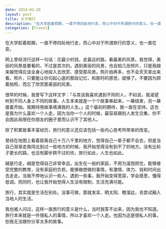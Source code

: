 ```yaml
---
date: 2014-02-20
layout: post
title: 关于旅行
description: "在大学趁着假期，一直不停四处地行走，而心中对于所谓旅行的意义，也一直在变。"
categories: [Travel]
---
```

在大学趁着假期，一直不停四处地行走，而心中对于所谓旅行的意义，也一直在变。

网上曾经流行这样一句话：花最少的钱，走最远的路，看最美的风景。我觉得，美丽的风景是要看的，不过是其次的。遇到美丽的风景，也会拍几张照片，只是我越来越觉得应该全身心地投入去欣赏、感受那风景。照片拍再多，也不会天天拿出来看。照片，只要能让你勾起心底的那段记忆，和那时的感觉，就够了。不要因为顾着拍照，而忘了欣赏那美丽的风景。

很早的时候，我曾写下这样文字：「与其说我喜欢遇到不同的人，不如说，我渴望听到不同人身上不同的故事。人生本来就是一个个故事串起来，一幕结束，另一幕接着开始。我期待用故事填满我的人生。」这个最初的期待，我一直在坚持。这也是我为什么喜欢一个人走，因为当你一个人的时候，最容易跟别人发生交集，你不会因此局限在你朋友的圈子里而认识不了其他人。

除了积累故事丰富经历，旅行的意义还应该包括一些内心思考所带来的改变。

曾经在地图上看着距离自己十万八千里的地方，觉得自己一辈子都不会去，但是当自己渐渐走南闯北到过一些地方的时候，我开始觉得没有到不了的地方。没有比轮子更长的路，也没有脚步跨不过的坎，旅行如此，人生也如此。

越是行走，越是觉得自己非常幸运。出生在一般的家庭，不用为温饱担忧，能够接受完整的教育，没有家庭的负担，能够做想做的事情，有激情、体力、钱和时间出去走走。当我不停地认识一些人、遇到一些事，我开始变得宽容，学会感恩，懂得低调。而同时，也让我开始觉得人生没有限制，生活充满可能。

旅行，其实就是生活在别处。没事可做，那就发呆、晒太阳、瞎溜达，去尝试融入当地人的生活。

我也被人问过，这样一直旅行的意义是什么，当时我答不出来，因为我也不知道。旅行本来就是一件很私人的事情，所以才喜欢一个人走。也因为这是很私人的事，恕我无法跟你分享太多的故事。
